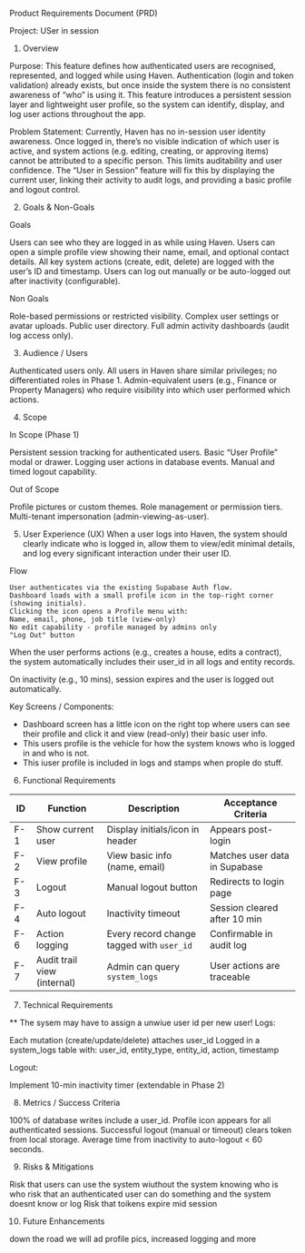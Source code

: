 

 
Product Requirements Document (PRD)

Project: USer in session


1. Overview

Purpose:
This feature defines how authenticated users are recognised, represented, and logged while using Haven.
Authentication (login and token validation) already exists, but once inside the system there is no consistent awareness of “who” is using it.
This feature introduces a persistent session layer and lightweight user profile, so the system can identify, display, and log user actions throughout the app.

Problem Statement:
Currently, Haven has no in-session user identity awareness. Once logged in, there’s no visible indication of which user is active, and system actions (e.g. editing, creating, or approving items) cannot be attributed to a specific person. This limits auditability and user confidence.
The “User in Session” feature will fix this by displaying the current user, linking their activity to audit logs, and providing a basic profile and logout control.

2. Goals & Non-Goals

Goals

 Users can see who they are logged in as while using Haven.
 Users can open a simple profile view showing their name, email, and optional contact details.
 All key system actions (create, edit, delete) are logged with the user’s ID and timestamp.
 Users can log out manually or be auto-logged out after inactivity (configurable).

Non Goals

 Role-based permissions or restricted visibility.
 Complex user settings or avatar uploads.
 Public user directory.
 Full admin activity dashboards (audit log access only).

3. Audience / Users

Authenticated users only.
All users in Haven share similar privileges; no differentiated roles in Phase 1.
Admin-equivalent users (e.g., Finance or Property Managers) who require visibility into which user performed which actions.

4. Scope

In Scope (Phase 1)

 Persistent session tracking for authenticated users.
 Basic “User Profile” modal or drawer.
 Logging user actions in database events.
 Manual and timed logout capability.

Out of Scope

 Profile pictures or custom themes.
 Role management or permission tiers.
 Multi-tenant impersonation (admin-viewing-as-user).

5. User Experience (UX)
When a user logs into Haven, the system should clearly indicate who is logged in, allow them to view/edit minimal details, and log every significant interaction under their user ID.

Flow

    User authenticates via the existing Supabase Auth flow.
    Dashboard loads with a small profile icon in the top-right corner (showing initials).
    Clicking the icon opens a Profile menu with:
    Name, email, phone, job title (view-only)
    No edit capability - profile managed by admins only
    "Log Out" button

When the user performs actions (e.g., creates a house, edits a contract), the system automatically includes their user_id in all logs and entity records.

On inactivity (e.g., 10 mins), session expires and the user is logged out automatically.


Key Screens / Components:

 - Dashboard screen has a little icon on the right top where users can see their profile and click it and view (read-only) their basic user info.
 - This users profile is the vehicle for how the system knows who is logged in and who is not.
 - This iuser profile is included in logs and stamps when prople do stuff.



6. Functional Requirements

| ID  | Function                    | Description                               | Acceptance Criteria           |
| --- | --------------------------- | ----------------------------------------- | ----------------------------- |
| F-1 | Show current user           | Display initials/icon in header           | Appears post-login            |
| F-2 | View profile                | View basic info (name, email)             | Matches user data in Supabase |
| F-3 | Logout                      | Manual logout button                      | Redirects to login page       |
| F-4 | Auto logout                 | Inactivity timeout                        | Session cleared after 10 min  |
| F-6 | Action logging              | Every record change tagged with `user_id` | Confirmable in audit log      |
| F-7 | Audit trail view (internal) | Admin can query `system_logs`             | User actions are traceable    |



7. Technical Requirements

** The sysem may have to assign a unwiue user id per new user!
Logs:

Each mutation (create/update/delete) attaches user_id
Logged in a system_logs table with:
user_id, entity_type, entity_id, action, timestamp

Logout:

Implement 10-min inactivity timer (extendable in Phase 2)

8. Metrics / Success Criteria

100% of database writes include a user_id.
Profile icon appears for all authenticated sessions.
Successful logout (manual or timeout) clears token from local storage.
Average time from inactivity to auto-logout < 60 seconds.



9. Risks & Mitigations

Risk that users can use the system wiuthout the system knowing who is who
risk that an authenticated user can do something and the system doesnt know or log
Risk that toikens expire mid session


10. Future Enhancements

down the road we will ad profile pics, increased logging and more